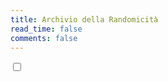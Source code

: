 ```yaml
---
title: Archivio della Randomicità
read_time: false
comments: false
---
```


<form>
  <input type="checkbox" name="vehicle1" value="Bike" id="id1">
</form>
<p id="p"></p>
<script>
var id1 = $( '#id1' ); var id2 = $( '#id' );
if (id1.checked = true) {
  $( '#p' ).html = "lol"
}
</script>
